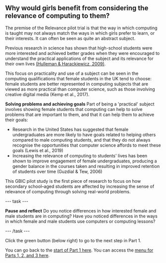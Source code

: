 ## Why would girls benefit from considering the relevance of computing to them?

The premise of the Relevance pilot trial is that the way in which computing is taught may not always match the ways in which girls prefer to learn, or their interests. It can often be seen as quite an abstract subject.

Previous research in science has shown that high-school students were more interested and achieved better grades when they were encouraged to understand the practical applications of the subject and its relevance for their own lives [(Hulleman & Harackiewicz, 2009)](https://prlsamp.rcse.upr.edu/downloads/bestpractice2015/Harackiewicz_04.pdf).

This focus on practicality and use of a subject can be seen in the computing qualifications that female students in the UK tend to choose: female students are better represented in computing subjects that are viewed as more practical than computer science, such as those involving creative digital media (Kemp et al., 2017).

**Solving problems and achieving goals**
Part of being a 'practical' subject involves showing female students that computing can help to solve problems that are important to them, and that it can help them to achieve their goals:
+ Research in the United States has suggested that female undergraduates are more likely to have goals related to helping others compared to male computing students, and that they do not always recognise the opportunities that computer science affords to meet these goals (Lewis et al., 2019)
+ Increasing the relevance of computing to students' lives has been shown to improve engagement of female undergraduates, producing a gender balance in the courses taken and resulting in improved retention of students over time (Guzdial & Tew, 2006)

This GBIC pilot study is the first piece of research to focus on how secondary school–aged students are affected by increasing the sense of relevance of computing through solving real-world problems.

---  task ---

**Pause and reflect**
Do you notice differences in how interested female and male students are in computing? Have you noticed differences in the ways in which female and male students use computers or computing lessons? 

---  /task ---

Click the green button (below right) to go to the next step in Part 1.

You can go back to the [start of Part 1 here](https://projects.raspberrypi.org/en/projects/Year8-RelevanceTraining-Part1-GBICi4).
You can access the [menu for Parts 1, 2, and 3 here](https://projects.raspberrypi.org/en/pathways/year8-relevancetraining-gbici4).
